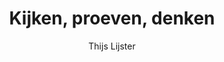 ---
title: "Kijken, proeven, denken"
author: "Thijs Lijster"
isbn: ""
isbn13: ""
rating: "4"
publisher: "Bezige Bij b.v., Uitgeverij De"
pages: "222"
publishYear: "2019"
read: "2020"
goodreads_id: "46216139"
language: "nl"
---